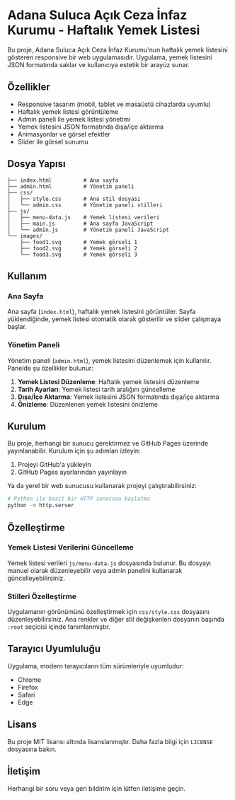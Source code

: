 # Adana Suluca Açık Ceza İnfaz Kurumu - Haftalık Yemek Listesi

Bu proje, Adana Suluca Açık Ceza İnfaz Kurumu'nun haftalık yemek listesini gösteren responsive bir web uygulamasıdır. Uygulama, yemek listesini JSON formatında saklar ve kullanıcıya estetik bir arayüz sunar.

## Özellikler

- Responsive tasarım (mobil, tablet ve masaüstü cihazlarda uyumlu)
- Haftalık yemek listesi görüntüleme
- Admin paneli ile yemek listesi yönetimi
- Yemek listesini JSON formatında dışa/içe aktarma
- Animasyonlar ve görsel efektler
- Slider ile görsel sunumu

## Dosya Yapısı

```
├── index.html          # Ana sayfa
├── admin.html          # Yönetim paneli
├── css/
│   ├── style.css       # Ana stil dosyası
│   └── admin.css       # Yönetim paneli stilleri
├── js/
│   ├── menu-data.js    # Yemek listesi verileri
│   ├── main.js         # Ana sayfa JavaScript
│   └── admin.js        # Yönetim paneli JavaScript
└── images/
    ├── food1.svg       # Yemek görseli 1
    ├── food2.svg       # Yemek görseli 2
    └── food3.svg       # Yemek görseli 3
```

## Kullanım

### Ana Sayfa

Ana sayfa (`index.html`), haftalık yemek listesini görüntüler. Sayfa yüklendiğinde, yemek listesi otomatik olarak gösterilir ve slider çalışmaya başlar.

### Yönetim Paneli

Yönetim paneli (`admin.html`), yemek listesini düzenlemek için kullanılır. Panelde şu özellikler bulunur:

1. **Yemek Listesi Düzenleme**: Haftalık yemek listesini düzenleme
2. **Tarih Ayarları**: Yemek listesi tarih aralığını güncelleme
3. **Dışa/İçe Aktarma**: Yemek listesini JSON formatında dışa/içe aktarma
4. **Önizleme**: Düzenlenen yemek listesini önizleme

## Kurulum

Bu proje, herhangi bir sunucu gerektirmez ve GitHub Pages üzerinde yayınlanabilir. Kurulum için şu adımları izleyin:

1. Projeyi GitHub'a yükleyin
2. GitHub Pages ayarlarından yayınlayın

Ya da yerel bir web sunucusu kullanarak projeyi çalıştırabilirsiniz:

```bash
# Python ile basit bir HTTP sunucusu başlatma
python -m http.server
```

## Özelleştirme

### Yemek Listesi Verilerini Güncelleme

Yemek listesi verileri `js/menu-data.js` dosyasında bulunur. Bu dosyayı manuel olarak düzenleyebilir veya admin panelini kullanarak güncelleyebilirsiniz.

### Stilleri Özelleştirme

Uygulamanın görünümünü özelleştirmek için `css/style.css` dosyasını düzenleyebilirsiniz. Ana renkler ve diğer stil değişkenleri dosyanın başında `:root` seçicisi içinde tanımlanmıştır.

## Tarayıcı Uyumluluğu

Uygulama, modern tarayıcıların tüm sürümleriyle uyumludur:

- Chrome
- Firefox
- Safari
- Edge

## Lisans

Bu proje MIT lisansı altında lisanslanmıştır. Daha fazla bilgi için `LICENSE` dosyasına bakın.

## İletişim

Herhangi bir soru veya geri bildirim için lütfen iletişime geçin.